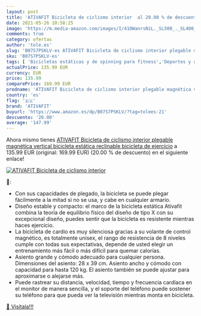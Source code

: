 ```yaml
---
layout: post
title: 'ATIVAFIT Bicicleta de ciclismo interior  al 20.00 % de descuento'
date: 2021-05-26 10:58:25
image: 'https://m.media-amazon.com/images/I/41OWanrsNiL._SL500_._SL400_.jpg'
comments: true
category: ofertas
author: 'tole.es'
slug: 'B07S7PSKLV-es ATIVAFIT Bicicleta de ciclismo interior plegable magnética...'
sku: 'B07S7PSKLV-es'
tags: [ 'Bicicletas estáticas y de spinning para fitness','Deportes y aire libre','Fitness y ejercicio','Máquinas de cardio para fitness','ativafit','bicicleta', ]
actualPrice: 135.99 EUR
currency: EUR
price: 135.99
comparePrice: 169.99 EUR
prodname: 'ATIVAFIT Bicicleta de ciclismo interior plegable magnética vertical bicicleta estática reclinable bicicleta de ejercicio'
country: 'es'
flag: '🇪🇸'
brand: 'ATIVAFIT'
buyurl: 'https://www.amazon.es/dp/B07S7PSKLV/?tag=tolees-21'
descuento: '20.00'
average: '147.99'
---
```


Ahora mismo tienes [ATIVAFIT Bicicleta de ciclismo interior plegable magnética vertical bicicleta estática reclinable bicicleta de ejercicio](https://www.amazon.es/dp/B07S7PSKLV/?tag=tolees-21) a 135.99 EUR (original: 169.99 EUR) (20.00 %  de descuento) en el siguiente enlace!

[![ATIVAFIT Bicicleta de ciclismo interior ](https://m.media-amazon.com/images/I/41OWanrsNiL._SL500_._SL400_.jpg)](https://www.amazon.es/dp/B07S7PSKLV/?tag=tolees-21)

🔎:

- Con sus capacidades de plegado, la bicicleta se puede plegar fácilmente a la mitad si no se usa, y cabe en cualquier armario.
- Diseño estable y compacto: el marco de la bicicleta estática Ativafit combina la teoría de equilibrio físico del diseño de tipo X con su excepcional diseño, puedes sentir que la bicicleta es resistente mientras haces ejercicio.
- La bicicleta de cardio es muy silenciosa gracias a su volante de control magnético, es totalmente unisex, el rango de resistencia de 8 niveles cumple con todas sus expectativas, depende de usted elegir un entrenamiento más fácil o más difícil para quemar calorías.
- Asiento grande y cómodo adecuado para cualquier persona. Dimensiones del asiento: 28 x 39 cm. Asiento ancho y cómodo con capacidad para hasta 120 kg. El asiento también se puede ajustar para aproximarse o alejarse más.
- Puede rastrear su distancia, velocidad, tiempo y frecuencia cardíaca en el monitor de manera sencilla, y el soporte del teléfono puede sostener su teléfono para que pueda ver la televisión mientras monta en bicicleta.

[🛒 Visítala!!!](https://www.amazon.es/dp/B07S7PSKLV/?tag=tolees-21)
